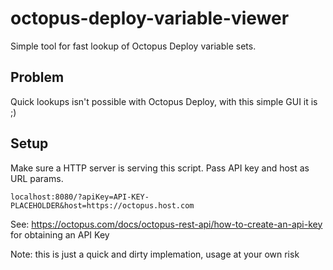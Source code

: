 # octopus-deploy-variable-viewer
Simple tool for fast lookup of Octopus Deploy variable sets.

## Problem
Quick lookups isn't possible with Octopus Deploy, with this simple GUI it is ;)

## Setup
Make sure a HTTP server is serving this script.
Pass API key and host as URL params.

```localhost:8080/?apiKey=API-KEY-PLACEHOLDER&host=https://octopus.host.com```

See: https://octopus.com/docs/octopus-rest-api/how-to-create-an-api-key for obtaining an API Key

Note: this is just a quick and dirty implemation, usage at your own risk
